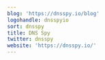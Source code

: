 ```yaml
---
blog: 'https://dnsspy.io/blog'
logohandle: dnsspyio
sort: dnsspy
title: DNS Spy
twitter: dnsspy
website: 'https://dnsspy.io/'
---
```

